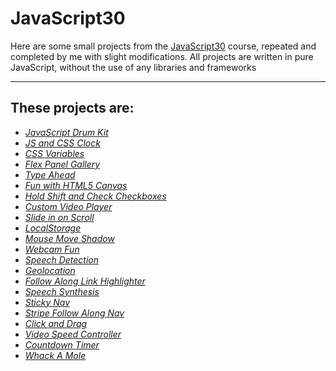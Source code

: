 # JavaScript30

Here are some small projects from the [JavaScript30](https://javascript30.com/) course, repeated and completed by me with slight modifications. All projects are written in pure JavaScript, without the use of any libraries and frameworks

---

## These projects are:

- _[JavaScript Drum Kit](https://spormuv.github.io/js30/01-drumkit/)_
- _[JS and CSS Clock](https://spormuv.github.io/js30/02-clock/)_
- _[CSS Variables](https://spormuv.github.io/js30/03-css-variables/)_
- _[Flex Panel Gallery](https://spormuv.github.io/js30/05-image-gallery/)_
- _[Type Ahead](https://spormuv.github.io/js30/06-type-ahead/)_
- _[Fun with HTML5 Canvas](https://spormuv.github.io/js30/08-html5-canvas/)_
- _[Hold Shift and Check Checkboxes](https://spormuv.github.io/js30/10-hold-shift/)_
- _[Custom Video Player](https://spormuv.github.io/js30/11-video-player/)_
- _[Slide in on Scroll](https://spormuv.github.io/js30/13-slide-scroll/)_
- _[LocalStorage](https://spormuv.github.io/js30/15-local-storage/)_
- _[Mouse Move Shadow](https://spormuv.github.io/js30/16-text-shadow/)_
- _[Webcam Fun](https://spormuv.github.io/js30/19-webcam-fun/)_
- _[Speech Detection](https://spormuv.github.io/js30/20-speech-recognition/)_
- _[Geolocation](https://spormuv.github.io/js30/21-geolocation/)_
- _[Follow Along Link Highlighter](https://spormuv.github.io/js30/22-follow-along/)_
- _[Speech Synthesis](https://spormuv.github.io/js30/23-speech-synthesis/)_
- _[Sticky Nav](https://spormuv.github.io/js30/24-sticky-nav/)_
- _[Stripe Follow Along Nav](https://spormuv.github.io/js30/26-dropdown/)_
- _[Click and Drag](https://spormuv.github.io/js30/27-drag-to-scroll/)_
- _[Video Speed Controller](https://spormuv.github.io/js30/28-video-speed/)_
- _[Countdown Timer](https://spormuv.github.io/js30/29-timer/)_
- _[Whack A Mole](https://spormuv.github.io/js30/30-mole-game/)_
